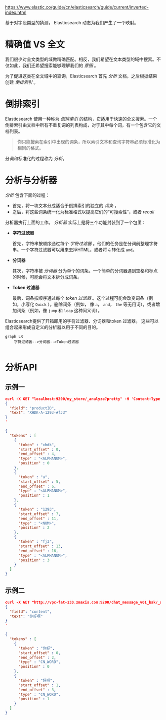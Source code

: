 https://www.elastic.co/guide/cn/elasticsearch/guide/current/inverted-index.html

基于对字段类型的猜测， Elasticsearch 动态为我们产生了一个映射。

# 精确值 VS 全文

我们很少对全文类型的域做精确匹配。相反，我们希望在文本类型的域中搜索。不仅如此，我们还希望搜索能够理解我们的 *意图* 。

为了促进这类在全文域中的查询，Elasticsearch 首先 *分析* 文档，之后根据结果创建 *倒排索引* 。

# 倒排索引

Elasticsearch 使用一种称为 *倒排索引* 的结构，它适用于快速的全文搜索。一个倒排索引由文档中所有不重复词的列表构成，对于其中每个词，有一个包含它的文档列表。

> 你只能搜索在索引中出现的词条，所以索引文本和查询字符串必须标准化为相同的格式。

分词和标准化的过程称为 *分析*。

# 分析与分析器

*分析* 包含下面的过程：

- 首先，将一块文本分成适合于倒排索引的独立的 *词条* ，
- 之后，将这些词条统一化为标准格式以提高它们的“可搜索性”，或者 *recall*

分析器执行上面的工作。 *分析器* 实际上是将三个功能封装到了一个包里：

- **字符过滤器**

  首先，字符串按顺序通过每个 *字符过滤器* 。他们的任务是在分词前整理字符串。一个字符过滤器可以用来去掉HTML，或者将 `&` 转化成 `and`。

- **分词器**

  其次，字符串被 *分词器* 分为单个的词条。一个简单的分词器遇到空格和标点的时候，可能会将文本拆分成词条。

- **Token 过滤器**

  最后，词条按顺序通过每个 *token 过滤器* 。这个过程可能会改变词条（例如，小写化 `Quick` ），删除词条（例如， 像 `a`， `and`， `the` 等无用词），或者增加词条（例如，像 `jump` 和 `leap` 这种同义词）。

Elasticsearch提供了开箱即用的字符过滤器、分词器和token 过滤器。 这些可以组合起来形成自定义的分析器以用于不同的目的。

~~~mermaid
graph LR
    字符过滤器-->分词器-->Token过滤器
    
~~~



# 分析API

## 示例一

~~~json
curl -X GET "localhost:9200/my_store/_analyze?pretty" -H 'Content-Type: application/json' -d'
{
  "field": "productID",
  "text": "XHDK-A-1293-#fJ3"
}
'
~~~

~~~json
{
  "tokens" : [
    {
      "token" : "xhdk",
      "start_offset" : 0,
      "end_offset" : 4,
      "type" : "<ALPHANUM>",
      "position" : 0
    },
    {
      "token" : "a",
      "start_offset" : 5,
      "end_offset" : 6,
      "type" : "<ALPHANUM>",
      "position" : 1
    },
    {
      "token" : "1293",
      "start_offset" : 7,
      "end_offset" : 11,
      "type" : "<NUM>",
      "position" : 2
    },
    {
      "token" : "fj3",
      "start_offset" : 13,
      "end_offset" : 16,
      "type" : "<ALPHANUM>",
      "position" : 3
    }
  ]
}
~~~

## 示例二

~~~json
curl -X GET "http://vpc-fat-133.zmaxis.com:9200/chat_message_v01_bak/_analyze?pretty" -H 'Content-Type: application/json' -d'
{
  "field": "content",
  "text": "你好啊"
}
'
~~~

~~~json
{
  "tokens" : [
    {
      "token" : "你好",
      "start_offset" : 0,
      "end_offset" : 2,
      "type" : "CN_WORD",
      "position" : 0
    },
    {
      "token" : "好啊",
      "start_offset" : 1,
      "end_offset" : 3,
      "type" : "CN_WORD",
      "position" : 1
    }
  ]
}
~~~

